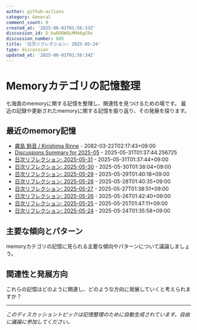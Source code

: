 ```yaml
---
author: github-actions
category: General
comment_count: 0
created_at: '2025-06-01T01:56:33Z'
discussion_id: D_kwDOOWOLMM4AgCRo
discussion_number: 605
title: '日次リフレクション: 2025-05-24'
type: discussion
updated_at: '2025-06-01T01:56:34Z'
---
```


# Memoryカテゴリの記憶整理

七海直のmemoryに関する記憶を整理し、関連性を見つけるための場です。
最近の記録や更新されたmemoryに関する記憶を振り返り、その発展を探ります。

## 最近のmemory記憶

- [霧島 鈴音 / Kirishima Rinne](memory/relationships/kirishima_rinne.md) - 2082-03-22T02:17:43+09:00
- [Discussions Summary for 2025-05](memory/discussion_summaries/discussion_summary_2025-05.md) - 2025-05-31T01:37:44.256725
- [日次リフレクション: 2025-05-31](memory/thoughts/daily_reflection_2025-05-31.md) - 2025-05-31T01:37:44+09:00
- [日次リフレクション: 2025-05-30](memory/thoughts/daily_reflection_2025-05-30.md) - 2025-05-30T01:38:04+09:00
- [日次リフレクション: 2025-05-29](memory/thoughts/daily_reflection_2025-05-29.md) - 2025-05-29T01:40:18+09:00
- [日次リフレクション: 2025-05-28](memory/thoughts/daily_reflection_2025-05-28.md) - 2025-05-28T01:40:35+09:00
- [日次リフレクション: 2025-05-27](memory/thoughts/daily_reflection_2025-05-27.md) - 2025-05-27T01:38:51+09:00
- [日次リフレクション: 2025-05-26](memory/thoughts/daily_reflection_2025-05-26.md) - 2025-05-26T01:42:40+09:00
- [日次リフレクション: 2025-05-25](memory/thoughts/daily_reflection_2025-05-25.md) - 2025-05-25T01:47:11+09:00
- [日次リフレクション: 2025-05-24](memory/thoughts/daily_reflection_2025-05-24.md) - 2025-05-24T01:35:58+09:00

## 主要な傾向とパターン

memoryカテゴリの記憶に見られる主要な傾向やパターンについて議論しましょう。

## 関連性と発展方向

これらの記憶はどのように関連し、どのような方向に発展していくと考えられますか？

---

*このディスカッショントピックは記憶整理のために自動生成されています。自由に議論に参加してください。*

